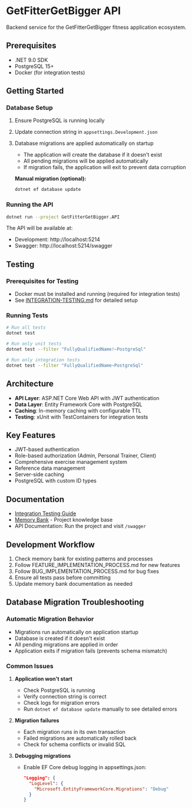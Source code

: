 # GetFitterGetBigger API

Backend service for the GetFitterGetBigger fitness application ecosystem.

## Prerequisites

- .NET 9.0 SDK
- PostgreSQL 15+
- Docker (for integration tests)

## Getting Started

### Database Setup
1. Ensure PostgreSQL is running locally
2. Update connection string in `appsettings.Development.json`
3. Database migrations are applied automatically on startup
   - The application will create the database if it doesn't exist
   - All pending migrations will be applied automatically
   - If migration fails, the application will exit to prevent data corruption
   
   **Manual migration (optional):**
   ```bash
   dotnet ef database update
   ```

### Running the API
```bash
dotnet run --project GetFitterGetBigger.API
```

The API will be available at:
- Development: http://localhost:5214
- Swagger: http://localhost:5214/swagger

## Testing

### Prerequisites for Testing
- Docker must be installed and running (required for integration tests)
- See [INTEGRATION-TESTING.md](INTEGRATION-TESTING.md) for detailed setup

### Running Tests
```bash
# Run all tests
dotnet test

# Run only unit tests
dotnet test --filter "FullyQualifiedName!~PostgreSql"

# Run only integration tests
dotnet test --filter "FullyQualifiedName~PostgreSql"
```

## Architecture

- **API Layer**: ASP.NET Core Web API with JWT authentication
- **Data Layer**: Entity Framework Core with PostgreSQL
- **Caching**: In-memory caching with configurable TTL
- **Testing**: xUnit with TestContainers for integration tests

## Key Features

- JWT-based authentication
- Role-based authorization (Admin, Personal Trainer, Client)
- Comprehensive exercise management system
- Reference data management
- Server-side caching
- PostgreSQL with custom ID types

## Documentation

- [Integration Testing Guide](INTEGRATION-TESTING.md)
- [Memory Bank](memory-bank/README.md) - Project knowledge base
- API Documentation: Run the project and visit `/swagger`

## Development Workflow

1. Check memory bank for existing patterns and processes
2. Follow FEATURE_IMPLEMENTATION_PROCESS.md for new features
3. Follow BUG_IMPLEMENTATION_PROCESS.md for bug fixes
4. Ensure all tests pass before committing
5. Update memory bank documentation as needed

## Database Migration Troubleshooting

### Automatic Migration Behavior
- Migrations run automatically on application startup
- Database is created if it doesn't exist
- All pending migrations are applied in order
- Application exits if migration fails (prevents schema mismatch)

### Common Issues
1. **Application won't start**
   - Check PostgreSQL is running
   - Verify connection string is correct
   - Check logs for migration errors
   - Run `dotnet ef database update` manually to see detailed errors

2. **Migration failures**
   - Each migration runs in its own transaction
   - Failed migrations are automatically rolled back
   - Check for schema conflicts or invalid SQL

3. **Debugging migrations**
   - Enable EF Core debug logging in appsettings.json:
     ```json
     "Logging": {
       "LogLevel": {
         "Microsoft.EntityFrameworkCore.Migrations": "Debug"
       }
     }
     ```